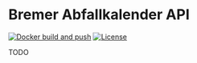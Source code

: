 # Bremer Abfallkalender API

[![Docker build and push](https://github.com/digitalesbremen/abfallkalender_api/actions/workflows/docker-build-and-push.yml/badge.svg)](https://github.com/digitalesbremen/abfallkalender_api/actions/workflows/docker-build-and-push.yml)
[![License](https://img.shields.io/badge/License-Apache_2.0-blue.svg)](https://opensource.org/licenses/Apache-2.0)

TODO